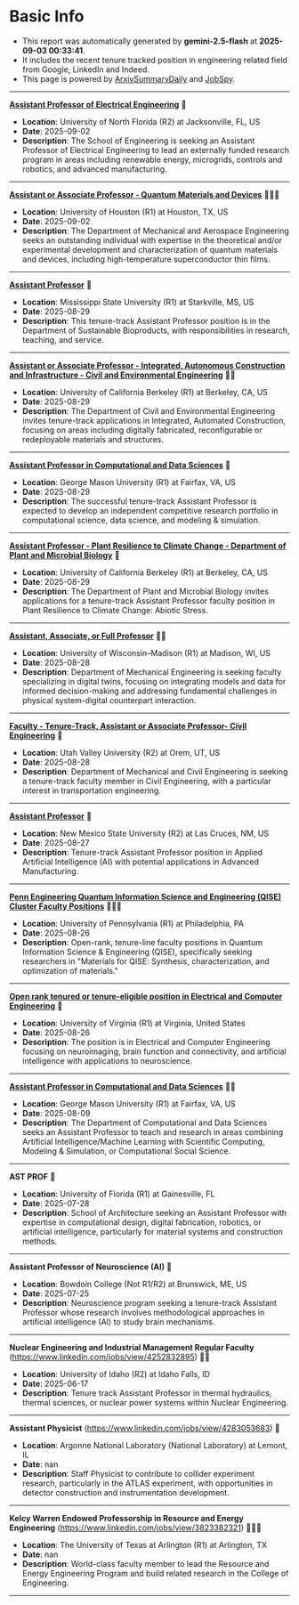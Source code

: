 
# Basic Info
- This report was automatically generated by **gemini-2.5-flash** at **2025-09-03 00:33:41**.  
- It includes the recent tenure tracked position in engineering related field from Google, LinkedIn and Indeed.  
- This page is powered by [ArxivSummaryDaily](https://github.com/dong-zehao/ArxivSummaryDaily) and [JobSpy](https://github.com/speedyapply/JobSpy).
---
**[Assistant Professor of Electrical Engineering](https://www.indeed.com/viewjob?jk=cf9db16ded776e58)** 🌟
- **Location**: University of North Florida (R2) at Jacksonville, FL, US
- **Date**: 2025-09-02
- **Description**: The School of Engineering is seeking an Assistant Professor of Electrical Engineering to lead an externally funded research program in areas including renewable energy, microgrids, controls and robotics, and advanced manufacturing.
---
**[Assistant or Associate Professor - Quantum Materials and Devices](https://www.indeed.com/viewjob?jk=e151c209860c7369)** 🌟🌟🌟
- **Location**: University of Houston (R1) at Houston, TX, US
- **Date**: 2025-09-02
- **Description**: The Department of Mechanical and Aerospace Engineering seeks an outstanding individual with expertise in the theoretical and/or experimental development and characterization of quantum materials and devices, including high-temperature superconductor thin films.
---
**[Assistant Professor](https://www.indeed.com/viewjob?jk=9f57d77ffe86798c)** 🌟
- **Location**: Mississippi State University (R1) at Starkville, MS, US
- **Date**: 2025-08-29
- **Description**: This tenure-track Assistant Professor position is in the Department of Sustainable Bioproducts, with responsibilities in research, teaching, and service.
---
**[Assistant or Associate Professor - Integrated, Autonomous Construction and Infrastructure - Civil and Environmental Engineering](https://www.indeed.com/viewjob?jk=05d8e8a8dc2f0b45)** 🌟🌟
- **Location**: University of California Berkeley (R1) at Berkeley, CA, US
- **Date**: 2025-08-29
- **Description**: The Department of Civil and Environmental Engineering invites tenure-track applications in Integrated, Automated Construction, focusing on areas including digitally fabricated, reconfigurable or redeployable materials and structures.
---
**[Assistant Professor in Computational and Data Sciences](https://www.indeed.com/viewjob?jk=e97d2abd0e7e6cc4)** 🌟
- **Location**: George Mason University (R1) at Fairfax, VA, US
- **Date**: 2025-08-29
- **Description**: The successful tenure-track Assistant Professor is expected to develop an independent competitive research portfolio in computational science, data science, and modeling & simulation.
---
**[Assistant Professor - Plant Resilience to Climate Change - Department of Plant and Microbial Biology](https://www.indeed.com/viewjob?jk=c555e94c0d4c029c)** 🌟
- **Location**: University of California Berkeley (R1) at Berkeley, CA, US
- **Date**: 2025-08-29
- **Description**: The Department of Plant and Microbial Biology invites applications for a tenure-track Assistant Professor faculty position in Plant Resilience to Climate Change: Abiotic Stress.
---
**[Assistant, Associate, or Full Professor](https://www.indeed.com/viewjob?jk=75eb19eecf6010ff)** 🌟🌟
- **Location**: University of Wisconsin–Madison (R1) at Madison, WI, US
- **Date**: 2025-08-28
- **Description**: Department of Mechanical Engineering is seeking faculty specializing in digital twins, focusing on integrating models and data for informed decision-making and addressing fundamental challenges in physical system-digital counterpart interaction.
---
**[Faculty - Tenure-Track, Assistant or Associate Professor- Civil Engineering](https://www.indeed.com/viewjob?jk=958cc5591bb4471e)** 🌟
- **Location**: Utah Valley University (R2) at Orem, UT, US
- **Date**: 2025-08-28
- **Description**: Department of Mechanical and Civil Engineering is seeking a tenure-track faculty member in Civil Engineering, with a particular interest in transportation engineering.
---
**[Assistant Professor](https://www.indeed.com/viewjob?jk=dc8f04a0e7defc10)** 🌟
- **Location**: New Mexico State University (R2) at Las Cruces, NM, US
- **Date**: 2025-08-27
- **Description**: Tenure-track Assistant Professor position in Applied Artificial Intelligence (AI) with potential applications in Advanced Manufacturing.
---
**[Penn Engineering Quantum Information Science and Engineering (QISE) Cluster Faculty Positions](https://www.linkedin.com/jobs/view/4291023997)** 🌟🌟🌟
- **Location**: University of Pennsylvania (R1) at Philadelphia, PA
- **Date**: 2025-08-26
- **Description**: Open-rank, tenure-line faculty positions in Quantum Information Science & Engineering (QISE), specifically seeking researchers in "Materials for QISE: Synthesis, characterization, and optimization of materials."
---
**[Open rank tenured or tenure-eligible position in Electrical and Computer Engineering](https://www.linkedin.com/jobs/view/4291019516)** 🌟
- **Location**: University of Virginia (R1) at Virginia, United States
- **Date**: 2025-08-26
- **Description**: The position is in Electrical and Computer Engineering focusing on neuroimaging, brain function and connectivity, and artificial intelligence with applications to neuroscience.
---
**[Assistant Professor in Computational and Data Sciences](https://www.indeed.com/viewjob?jk=ec6a747d5e8566b3)** 🌟🌟
- **Location**: George Mason University (R1) at Fairfax, VA, US
- **Date**: 2025-08-09
- **Description**: The Department of Computational and Data Sciences seeks an Assistant Professor to teach and research in areas combining Artificial Intelligence/Machine Learning with Scientific Computing, Modeling & Simulation, or Computational Social Science.
---
**AST PROF** 🌟
- **Location**: University of Florida (R1) at Gainesville, FL
- **Date**: 2025-07-28
- **Description**: School of Architecture seeking an Assistant Professor with expertise in computational design, digital fabrication, robotics, or artificial intelligence, particularly for material systems and construction methods.
---
**Assistant Professor of Neuroscience (AI)** 🌟
- **Location**: Bowdoin College (Not R1/R2) at Brunswick, ME, US
- **Date**: 2025-07-25
- **Description**: Neuroscience program seeking a tenure-track Assistant Professor whose research involves methodological approaches in artificial intelligence (AI) to study brain mechanisms.
---
**Nuclear Engineering and Industrial Management Regular Faculty** (https://www.linkedin.com/jobs/view/4252832895) 🌟🌟
- **Location**: University of Idaho (R2) at Idaho Falls, ID
- **Date**: 2025-06-17
- **Description**: Tenure track Assistant Professor in thermal hydraulics, thermal sciences, or nuclear power systems within Nuclear Engineering.
---
**Assistant Physicist** (https://www.linkedin.com/jobs/view/4283053683) 🌟
- **Location**: Argonne National Laboratory (National Laboratory) at Lemont, IL
- **Date**: nan
- **Description**: Staff Physicist to contribute to collider experiment research, particularly in the ATLAS experiment, with opportunities in detector construction and instrumentation development.
---
**Kelcy Warren Endowed Professorship in Resource and Energy Engineering** (https://www.linkedin.com/jobs/view/3823382321) 🌟🌟🌟
- **Location**: The University of Texas at Arlington (R1) at Arlington, TX
- **Date**: nan
- **Description**: World-class faculty member to lead the Resource and Energy Engineering Program and build related research in the College of Engineering.
---
